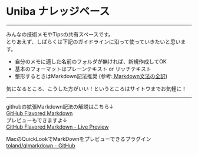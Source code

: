 Uniba ナレッジベース
===================
***
みんなの技術メモやTipsの共有スペースです。  
とりあえず、しばらくは下記のガイドラインに沿って使っていきたいと思います。  
  
* 自分のメモに適した名前のフォルダが無ければ、新規作成してOK
* 基本のフォーマットはプレーンテキスト or リッチテキスト
* 整形するときはMarkdown記法推奨 (参考:[ Markdown文法の全訳](http://blog.2310.net/archives/6))

気になるところ、こうした方がいい！というところはサイトウまでお気軽に！  

***

githubの拡張Markdown記法の解説はこちら↓  
[GitHub Flavored Markdown](http://github.github.com/github-flavored-markdown/)  
プレビューもできますよ↓  
[GitHub Flavored Markdown - Live Preview](http://github.github.com/github-flavored-markdown/preview.html)  
  
MacのQuickLookでMarkDownをプレビューできるプラグイン  
[toland/qlmarkdown - GitHub](https://github.com/toland/qlmarkdown)
